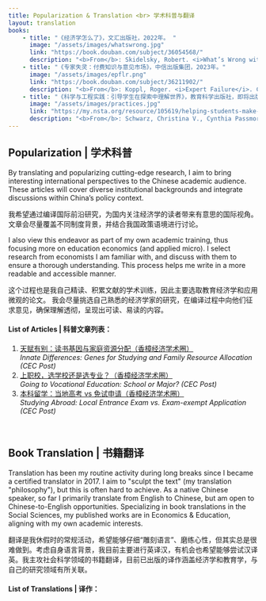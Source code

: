 ```yaml
---
title: Popularization & Translation <br> 学术科普与翻译
layout: translation
books:
    - title: "《经济学怎么了》，文汇出版社，2022年。 "
      image: "/assets/images/whatswrong.jpg"
      link: "https://book.douban.com/subject/36054568/"
      description: "<b>From</b>: Skidelsky, Robert. <i>What’s Wrong with Economics?</i>. Yale University Press, 2020."
    - title: "《专家失灵：付费知识与意见市场》，中信出版集团，2023年。"
      image: "/assets/images/epflr.png"
      link: "https://book.douban.com/subject/36211902/"
      description: "<b>From</b>: Koppl, Roger. <i>Expert Failure</i>. Cambridge University Press, 2018. <br> <b>Co-translator</b>: Haochi Chen | 与陈浩驰合译"
    - title: "《科学与工程实践：引导学生在探索中理解世界》，教育科学出版社，即将出版。"
      image: "/assets/images/practices.jpg"
      link: "https://my.nsta.org/resource/105619/helping-students-make-sense-of-the-world-using-next-generation-science-and-engine"
      description: "<b>From</b>: Schwarz, Christina V., Cynthia Passmore, and Brian J. Reiser. <i>Helping Students Make Sense of the World Using Next Generation Science and Engineering Practices</i>. NSTA Press, 2017. "
---
```



## Popularization | 学术科普

By translating and popularizing cutting-edge research, I aim to bring interesting international perspectives to the Chinese academic audience. These articles will cover diverse institutional backgrounds and integrate discussions within China’s policy context.

我希望通过编译国际前沿研究，为国内关注经济学的读者带来有意思的国际视角。文章会尽量覆盖不同制度背景，并结合我国政策语境进行讨论。

I also view this endeavor as part of my own academic training, thus focusing more on education economics (and applied micro). I select research from economists I am familiar with, and discuss with them to ensure a thorough understanding. This process helps me write in a more readable and accessible manner.

这个过程也是我自己精读、积累文献的学术训练，因此主要选取教育经济学和应用微观的论文。 我会尽量挑选自己熟悉的经济学家的研究，在编译过程中向他们征求意见，确保理解透彻，呈现出可读、易读的内容。

#### <b>List of Articles \| 科普文章列表：</b>
1. [天赋有别：读书基因与家庭资源分配（香樟经济学术圈）](https://mp.weixin.qq.com/s/ijOw-ZXSsPvzTyYE0YKSKg) 
<br><i> Innate Differences: Genes for Studying and Family Resource Allocation (CEC Post) </i>
2. [上职校，选学校还是选专业？（香樟经济学术圈）](https://mp.weixin.qq.com/s/h49tsNgWx3D3M2D4P-f3Tg)
<br><i>Going to Vocational Education: School or Major? (CEC Post)</i>
3. [本科留学：当地高考 vs 免试申请（香樟经济学术圈）](https://mp.weixin.qq.com/s/jbRhG3iHdpJMh2ftdR-f6w)
<br><i>Studying Abroad: Local Entrance Exam vs. Exam-exempt Application (CEC Post)</i>

<br>

## Book Translation | 书籍翻译

Translation has been my routine activity during long breaks since I became a certified translator in 2017. I aim to "sculpt the text" (my translation "philosophy"), but this is often hard to achieve. As a native Chinese speaker, so far I primarily translate from English to Chinese, but am open to Chinese-to-English opportunities. Specializing in book translations in the Social Sciences, my published works are in Economics & Education, aligning with my own academic interests.

翻译是我休假时的常规活动，希望能够仔细“雕刻语言”、磨练心性，但其实总是很难做到。考虑自身语言背景，我目前主要进行英译汉，有机会也希望能够尝试汉译英。我主攻社会科学领域的书籍翻译，目前已出版的译作涵盖经济学和教育学，与自己的研究领域有所关联。

#### <b>List of Translations \| 译作：</b>

